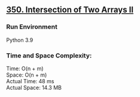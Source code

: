 ## [350. Intersection of Two Arrays II](https://leetcode.com/problems/intersection-of-two-arrays-ii/)

### Run Environment
Python 3.9

### Time and Space Complexity:
Time: O(n + m)  
Space: O(n + m)    
Actual Time: 48 ms  
Actual Space: 14.3 MB

